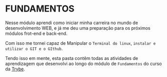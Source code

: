 # FUNDAMENTOS

Nesse módulo aprendi como iniciar minha carreira no mundo de desenvolvimento WEB, e já me deu uma preparação para os próximos módulos frot-end e back-end.

Com isso me tornei capaz de Manipular o `Terminal do linux`, `instalar e utilizar o GIT e o GIthub`.

Tendo isso em mente, esta pasta contêm todas as atividades de aprendizagem que desenvolvi ao longo do módulo de `Fundamentos` do curso da [Trybe](https://www.betrybe.com/).

